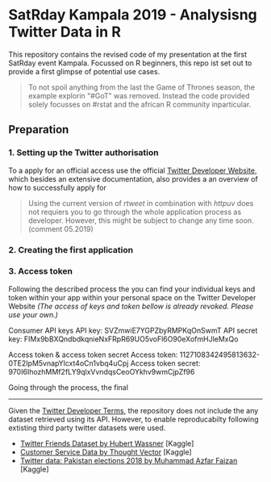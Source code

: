 # SatRday Kampala 2019 - Analysisng Twitter Data in R

This repository contains the revised code of my presentation at the first SatRday event Kampala. Focussed on R beginners, this repo ist set out to provide a first glimpse of potential use cases.

> To not spoil anything from the last the Game of Thrones season, the example explorin "#GoT" was removed. Instead the code provided solely focusses on #rstat and the african R community inparticular. 

## Preparation

### 1. Setting up the Twitter authorisation 

To a apply for an official access use the official [Twitter Developer Website](https://developer.twitter.com/en/apply-for-access.html), which besides an extensive documentation, also provides a an overview of how to successfully apply for 

> Using the current version of *rtweet* in combination with *httpuv* does not requiers you to go through the whole application process as developer. However, this might be subject to change any time soon. (comment 05.2019)

### 2. Creating the first application

### 3. Access token

Following the described process the you can find your individual keys and token within your app within your personal space on the Twitter Developer Website *(The access of keys and token bellow is already revoked. Please use your own.)*

Consumer API keys
API key:            SVZmwiE7YGPZbyRMPKqOnSwmT
API secret key:     FIMx9bBXQndbdkqnieNxFRpR69UO5voFl6O90eXofmHJleMxQo

Access token & access token secret
Access token:         1127108342495813632-0TE2IpM5vnapYlcxt4oCn1vbq4uCpj
Access token secret:  970I6IhozhMMf2fLY9qlxVvndqsCeoOYkhv9wmCjpZf96 




Going through the process, the final


---
Given the [Twitter Developer Terms](https://developer.twitter.com/en/developer-terms/more-on-restricted-use-cases#), the repository does not include the any dataset retrieved using its API. However, to enable reproducabilty following extisting third party twitter datasets were used. 

- [Twitter Friends Dataset by Hubert Wassner](https://www.kaggle.com/hwassner/TwitterFriends) [Kaggle]
- [Customer Service Data by Thought Vector](https://www.kaggle.com/thoughtvector/customer-support-on-twitter) [Kaggle]
- [Twitter data: Pakistan elections 2018 by Muhammad Azfar Faizan](https://www.kaggle.com/mohdazfar/pakistan-elections-2018) [Kaggle]
